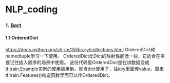 # NLP_coding


### 1. [Bert](https://github.com/google-research/bert)
#### 1.1 OrderedDict
https://docs.python.org/zh-cn/3/library/collections.html
OrderedDict和namedtuple学习一下使用。
OrderedDict比Dict的映射性能低一些，它适合在需要记住插入顺序的场景中使用。
这份代码里OrderedDict是在讲数据变成tf.train.Example实例的使用被用到。就当dict使用了，往key里面传value。原来tf.train.Features()构造函数里面可以传OrderedDict。
